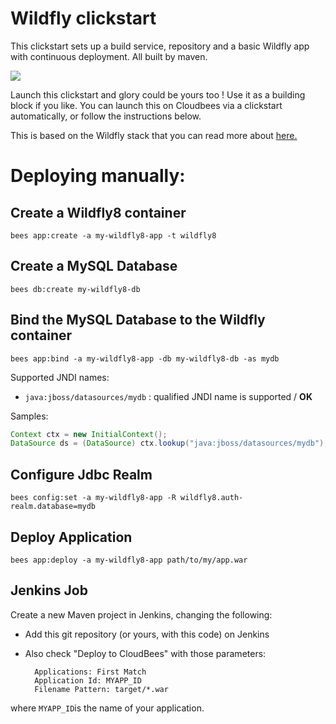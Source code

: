 #  Wildfly clickstart

This clickstart sets up a build service, repository and a basic Wildfly app with continuous deployment.
All built by maven. 

<imc src="https://raw.github.com/CloudBees-community/wildfly8-clickstart/master/icon.png"/>

<a href="https://grandcentral.cloudbees.com/?CB_clickstart=https://raw.github.com/CloudBees-community/wildfly8-clickstart/master/clickstart.json"><img src="https://d3ko533tu1ozfq.cloudfront.net/clickstart/deployInstantly.png"/></a>

Launch this clickstart and glory could be yours too ! Use it as a building block if you like.
You can launch this on Cloudbees via a clickstart automatically, or follow the instructions below. 

This is based on the Wildfly stack that you can read more about <a href="https://github.com/CloudBees-community/wildfly8-clickstack">here.</a>


# Deploying manually: 


## Create a Wildfly8 container

```
bees app:create -a my-wildfly8-app -t wildfly8
```

## Create a MySQL Database

```
bees db:create my-wildfly8-db
```

## Bind the MySQL Database to the Wildfly container

```
bees app:bind -a my-wildfly8-app -db my-wildfly8-db -as mydb
```

Supported JNDI names:

 * `java:jboss/datasources/mydb` : qualified JNDI name is supported / **OK**

Samples:

```java
Context ctx = new InitialContext();
DataSource ds = (DataSource) ctx.lookup("java:jboss/datasources/mydb");
```

## Configure Jdbc Realm

```
bees config:set -a my-wildfly8-app -R wildfly8.auth-realm.database=mydb
```

## Deploy Application

```
bees app:deploy -a my-wildfly8-app path/to/my/app.war
```

## Jenkins Job

Create a new Maven project in Jenkins, changing the following:

* Add this git repository (or yours, with this code) on Jenkins
* Also check "Deploy to CloudBees" with those parameters:

        Applications: First Match
        Application Id: MYAPP_ID
        Filename Pattern: target/*.war

where `MYAPP_ID`is the name of your application.


